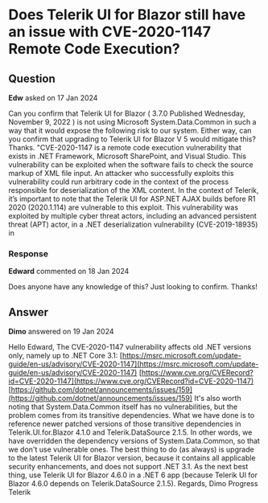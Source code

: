 # Does Telerik UI for Blazor still have an issue with CVE-2020-1147 Remote Code Execution?

## Question

**Edw** asked on 17 Jan 2024

Can you confirm that Telerik UI for Blazor ( 3.7.0 Published Wednesday, November 9, 2022 ) is not using Microsoft System.Data.Common in such a way that it would expose the following risk to our system. Either way, can you confirm that upgrading to Telerik UI for Blazor V 5 would mitigate this? Thanks. "CVE-2020-1147 is a remote code execution vulnerability that exists in .NET Framework, Microsoft SharePoint, and Visual Studio. This vulnerability can be exploited when the software fails to check the source markup of XML file input. An attacker who successfully exploits this vulnerability could run arbitrary code in the context of the process responsible for deserialization of the XML content. In the context of Telerik, it’s important to note that the Telerik UI for ASP.NET AJAX builds before R1 2020 (2020.1.114) are vulnerable to this exploit. This vulnerability was exploited by multiple cyber threat actors, including an advanced persistent threat (APT) actor, in a .NET deserialization vulnerability (CVE-2019-18935) in

### Response

**Edward** commented on 18 Jan 2024

Does anyone have any knowledge of this? Just looking to confirm. Thanks!

## Answer

**Dimo** answered on 19 Jan 2024

Hello Edward, The CVE-2020-1147 vulnerability affects old .NET versions only, namely up to .NET Core 3.1: [https://msrc.microsoft.com/update-guide/en-us/advisory/CVE-2020-1147](https://msrc.microsoft.com/update-guide/en-us/advisory/CVE-2020-1147) [https://www.cve.org/CVERecord?id=CVE-2020-1147](https://www.cve.org/CVERecord?id=CVE-2020-1147) [https://github.com/dotnet/announcements/issues/159](https://github.com/dotnet/announcements/issues/159) It's also worth noting that System.Data.Common itself has no vulnerabilities, but the problem comes from its transitive dependencies. What we have done is to reference newer patched versions of those transitive dependencies in Telerik.UI.for.Blazor 4.1.0 and Telerik.DataSource 2.1.5. In other words, we have overridden the dependency versions of System.Data.Common, so that we don't use vulnerable ones. The best thing to do (as always) is upgrade to the latest Telerik UI for Blazor version, because it contains all applicable security enhancements, and does not support .NET 3.1. As the next best thing, use Telerik UI for Blazor 4.6.0 in a .NET 6 app (because Telerik UI for Blazor 4.6.0 depends on Telerik.DataSource 2.1.5). Regards, Dimo Progress Telerik

